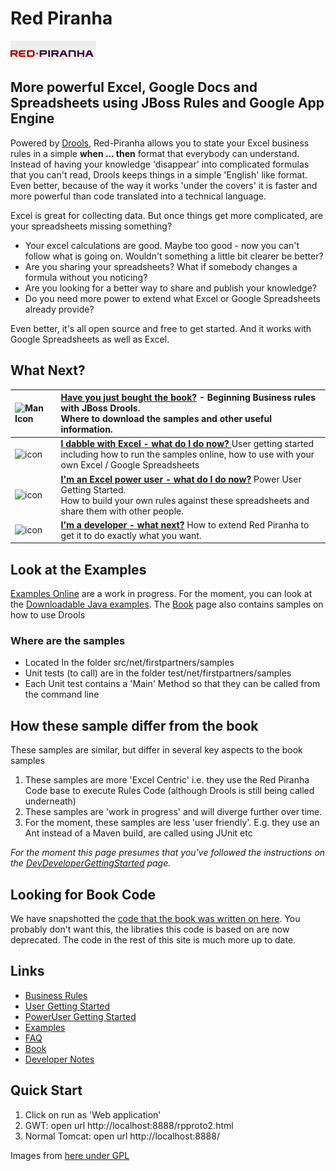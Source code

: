 # Red Piranha 

![Red Piranha Logo](/site/images/top/02.gif)

## More powerful Excel, Google Docs and Spreadsheets using JBoss Rules and Google App Engine

Powered by [Drools](http://www.jboss.org/drools), Red-Piranha allows you to state your Excel business rules in a simple **when ... then** format that everybody can understand.
Instead of having your knowledge 'disappear' into complicated formulas that you can't read, Drools keeps things in a simple 'English' like format.
Even better, because of the way it works 'under the covers' it is faster and more powerful than code translated into a technical language.

Excel is great for collecting data. But once things get more complicated, are your spreadsheets missing something?

* Your excel calculations are good. Maybe too good - now you can't follow what is going on. Wouldn't something a little bit clearer be better?
* Are you sharing your spreadsheets? What if somebody changes a formula without you noticing?
* Are you looking for a better way to share and publish your knowledge?
* Do you need more power to extend what Excel or Google Spreadsheets already provide?

Even better, it's all open source and free to get started. And it works with Google Spreadsheets as well as Excel.

## What Next?

| ![Man Icon](http://icons.iconarchive.com/icons/mart/glaze/48/man-icon.png) | **[Have you just bought the book?](docs/Book.md)** - Beginning Business rules with JBoss Drools. <br /> Where to download the samples and other useful information. |
|:----------------------------------------------------------------------------|:---------------------------------------------------------------------------------------------------------------------------------------------------------------|
| ![icon](http://icons.iconarchive.com/icons/mart/glaze/48/spreadsheet-icon.png) | **[I dabble with Excel - what do I do now? ](docs/UserEndUserGettingStarted.md)** User getting started <br /> including how to run the samples online, how to use with your own Excel / Google Spreadsheets|
| ![icon](http://icons.iconarchive.com/icons/mart/glaze/48/package-development-icon.png) | **[I'm an Excel power user - what do I do now?](docs/PowerUserGettingStarted.md)** Power User Getting Started. <br /> How to build your own rules against these spreadsheets and share them with other people.|
|  ![icon](http://icons.iconarchive.com/icons/mart/glaze/48/source-j-icon.png) | **[I'm a developer - what next?](docs/DevDeveloperGettingStarted.md)** How to extend Red Piranha to get it to do exactly what you want.|


## Look at the Examples

[Examples Online](docs/RedPiranha.md) are a work in progress. For the moment, you can look at the [Downloadable Java examples](docs/RedPiranhaExamples.md). The [Book](docs/Book.md) page also contains samples on how to use Drools

### Where are the samples ###
  * Located In the folder src/net/firstpartners/samples
  * Unit tests (to call) are in the folder test/net/firstpartners/samples
  * Each Unit test contains a 'Main' Method so that they can be called from the command line


## How these sample differ from the book ##

These samples are similar, but differ in several key aspects to the book samples

  1. These samples are more 'Excel Centric' i.e. they use the Red Piranha Code base to execute Rules Code (although Drools is still being called underneath)
  1. These samples are 'work in progress' and will diverge further over time.
  1. For the moment, these samples are less 'user friendly'. E.g. they use an Ant instead of a Maven build, are called using JUnit etc

_For the moment this page presumes that you've followed the instructions on the
[DevDeveloperGettingStarted](DevDeveloperGettingStarted.md) page._

## Looking for Book Code
We have snapshotted the [code that the book was written on here](https://github.com/paulbrowne-irl/red-piranha/tree/v0.9). You probably don't want this, the libraties this code is based on are now deprecated. The code in the rest of this site is much more up to date.

## Links 

* [Business Rules](docs/BusinessRules.md)
* [User Getting Started](docs/UserEndUserGettingStarted.md)
* [PowerUser Getting Started](docs/PowerUserGettingStarted.md)
* [Examples](docs/RedPiranhaExamples.md)
* [FAQ](docs/FAQ.md)
* [Book](docs/Book.md)
* [Developer Notes](docs/DeveloperNotes.md)

## Quick Start 

1. Click on run as 'Web application'
1. GWT: open url http://localhost:8888/rpproto2.html
1. Normal Tomcat: open url http://localhost:8888/
 

Images from [here under GPL](http://www.iconarchive.com/show/glaze-icons-by-mart/spreadsheet-icon.html)
